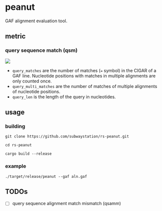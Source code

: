 # peanut

GAF alignment evaluation tool.

## metric
### query sequence match (qsm)
<!--- 
https://jsfiddle.net/8ndx694g/
--->
<!---
\frac{(query_1\_matches + query_1\_multi\_matches) + (query_2\_matches + query_2\_multi\_matches) + \dots + (query_n\_matches + query_n\_multi\_matches)}{(query_1\_len + query_1\_multi\_matches) + (query_2\_len + query_2\_multi\_matches) + \dots + (query_n\_len + query_n\_multi\_matches)}
--->
<img src="https://render.githubusercontent.com/render/math?math=qsm%20%3D%20%5Cfrac%7B(query_1%5C_matches%20%2B%20query_1%5C_multi%5C_matches)%20%2B%20(query_2%5C_matches%20%2B%20query_2%5C_multi%5C_matches)%20%2B%20%5Cdots%20%2B%20(query_n%5C_matches%20%2B%20query_n%5C_multi%5C_matches)%7D%7B(query_1%5C_len%20%2B%20query_1%5C_multi%5C_matches)%20%2B%20(query_2%5C_len%20%2B%20query_2%5C_multi%5C_matches)%20%2B%20%5Cdots%20%2B%20(query_n%5C_len%20%2B%20query_n%5C_multi%5C_matches)%7D">

- `query_matches` are the number of matches (`=` symbol) in the CIGAR of a GAF line. Nucleotide positions with matches in multiple alignments are only counted once.
- `query_multi_matches` are the number of matches of multiple alignments of nucleotide positions.
- `query_len` is the length of the query in nucleotides.

## usage
### building

`git clone https://github.com/subwaystation/rs-peanut.git`

`cd rs-peanut`

`cargo build --release`

### example

`./target/release/peanut --gaf aln.gaf`

## TODOs
- [ ] query sequence alignment match mismatch (qsamm)

